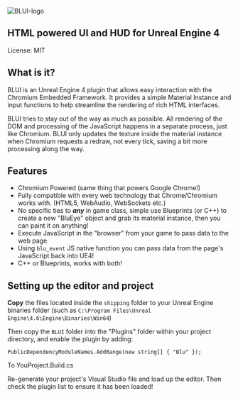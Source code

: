 ![BLUI-logo](https://cloud.githubusercontent.com/assets/1334174/5969395/201a1202-a7f1-11e4-98a4-12bc6793f830.png)

## HTML powered UI and HUD for Unreal Engine 4

License: MIT

What is it?
---------------------------------------
BLUI is an Unreal Engine 4 plugin that allows easy interaction with the Chromium Embedded Framework. It provides a simple Material Instance and input functions to help streamline the rendering of rich HTML interfaces.

BLUI tries to stay out of the way as much as possible. All rendering of the DOM and processing of the JavaScript happens in a separate process, just like Chromium. BLUI only updates the texture inside the material instance when Chromium requests a redraw, not every tick, saving a bit more processing along the way.

Features
---------------------------------------
+ Chromium Powered (same thing that powers Google Chrome!)
+ Fully compatible with every web technology that Chrome/Chromium works with. (HTML5, WebAudio, WebSockets etc.)
+ No specific ties to ***any*** in game class, simple use Blueprints (or C++) to create a new "BluEye" object and grab its material instance, then you can paint it on anything!
+ Execute JavaScript in the "browser" from your game to pass data to the web page
+ Using `blu_event` JS native function you can pass data from the page's JavaScript back into UE4!
+ C++ or Blueprints, works with both!

Setting up the editor and project
---------------------------------------
**Copy** the files located inside the `shipping` folder to your Unreal Engine binaries folder (such as `C:\Program Files\Unreal Engine\4.6\Engine\Binaries\Win64`)

Then copy the `BLUI` folder into the "Plugins" folder within your project directory, and enable the plugin by adding:

```
PublicDependencyModuleNames.AddRange(new string[] { "Blu" });
```

To YouProject.Build.cs


Re-generate your project's Visual Studio file and load up the editor. Then check the plugin list to ensure it has been loaded!
